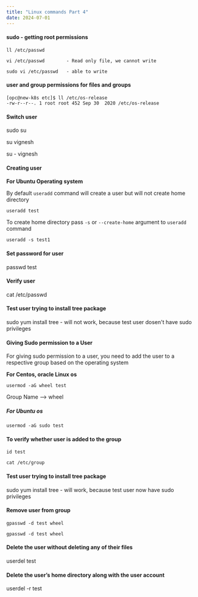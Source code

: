 ```yaml
---
title: "Linux commands Part 4"
date: 2024-07-01
---
```


#### sudo - getting root permissions

```
ll /etc/passwd

vi /etc/passwd        - Read only file, we cannot write

sudo vi /etc/passwd   - able to write
```

#### user and group permissions for files and groups

```
[opc@new-k8s etc]$ ll /etc/os-release
-rw-r--r--. 1 root root 452 Sep 30  2020 /etc/os-release
```

#### Switch user

sudo su

su vignesh

su - vignesh

#### Creating user

**For Ubuntu Operating system**

By default `useradd` command will create a user but will not create home directory

```
useradd test
```

To create home directory pass `-s` or `--create-home` argument to `useradd` command

```
useradd -s test1
```

#### Set password for user

passwd test

#### Verify user

cat /etc/passwd

#### Test user trying to install tree package

sudo yum install tree - will not work, because test user dosen't have sudo privileges

#### Giving Sudo permission to a User

For giving sudo permission to a user, you need to add the user to a respective group based on the operating system

**For Centos, oracle Linux os**

```
usermod -aG wheel test
```

Group Name --> wheel

##### For Ubuntu os

```
usermod -aG sudo test
```

#### To verify whether user is added to the group

```
id test
```

```
cat /etc/group
```

#### Test user trying to install tree package

sudo yum install tree - will work, because test user now have sudo privileges

#### Remove user from group

```
gpasswd -d test wheel
```

```
gpasswd -d test wheel
```

#### Delete the user without deleting any of their files

userdel test

#### Delete the user’s home directory along with the user account

userdel -r test
